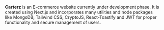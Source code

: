 **Carterz** is an E-commerce website currently under development phase. It is created using Next.js and incorporates many utilities and node packages like MongoDB, Tailwind CSS, CryptoJS, React-Toastify and JWT for proper functionality and secure management of users.

